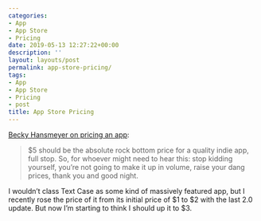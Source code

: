 ```yaml
---
categories:
- App
- App Store
- Pricing
date: 2019-05-13 12:27:22+00:00
description: ''
layout: layouts/post
permalink: app-store-pricing/
tags:
- App
- App Store
- Pricing
- post
title: App Store Pricing
---
```


<p><a href="https://beckyhansmeyer.com/2019/05/11/app-store-pricing/">Becky Hansmeyer on pricing an app</a>:</p>
<blockquote><p>
$5 should be the absolute rock bottom price for a quality indie app, full stop. So, for whoever might need to hear this: stop kidding yourself, you’re not going to make it up in volume, raise your dang prices, thank you and good night.</p></blockquote>
<p>I wouldn&#8217;t class Text Case as some kind of massively featured app, but I recently rose the price of it from its initial price of $1 to $2 with the last 2.0 update. But now I&#8217;m starting to think I should up it to $3.</p>
